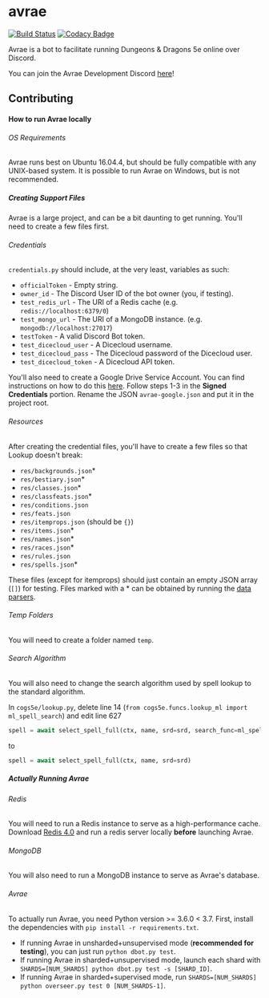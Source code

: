 # avrae
[![Build Status](https://travis-ci.org/avrae/avrae.svg?branch=master)](https://travis-ci.org/avrae/avrae)
[![Codacy Badge](https://api.codacy.com/project/badge/Grade/678413361db643d9af25d9e8e2cdeaeb)](https://www.codacy.com/app/mommothazaz123/avrae?utm_source=github.com&amp;utm_medium=referral&amp;utm_content=avrae/avrae&amp;utm_campaign=Badge_Grade)

Avrae is a bot to facilitate running Dungeons & Dragons 5e online over Discord.

You can join the Avrae Development Discord [here](https://discord.gg/pQbd4s6)!

## Contributing

#### How to run Avrae locally
###### OS Requirements
Avrae runs best on Ubuntu 16.04.4, but should be fully compatible with any UNIX-based system.
It is possible to run Avrae on Windows, but is not recommended.
##### Creating Support Files
Avrae is a large project, and can be a bit daunting to get running.
You'll need to create a few files first.

###### Credentials
`credentials.py` should include, at the very least, variables as such:
- `officialToken` - Empty string.
- `owner_id` - The Discord User ID of the bot owner (you, if testing).
- `test_redis_url` - The URI of a Redis cache (e.g. `redis://localhost:6379/0`)
- `test_mongo_url` - The URI of a MongoDB instance. (e.g. `mongodb://localhost:27017`)
- `testToken` - A valid Discord Bot token.
- `test_dicecloud_user` - A Dicecloud username.
- `test_dicecloud_pass` - The Dicecloud password of the Dicecloud user.
- `test_dicecloud_token` - A Dicecloud API token.

You'll also need to create a Google Drive Service Account. You can find instructions on how to do this [here](https://gspread.readthedocs.io/en/latest/oauth2.html#using-signed-credentials).
Follow steps 1-3 in the **Signed Credentials** portion. Rename the JSON `avrae-google.json` and put it in the project root.

###### Resources
After creating the credential files, you'll have to create a few files so that Lookup doesn't break:
- `res/backgrounds.json`*
- `res/bestiary.json`*
- `res/classes.json`*
- `res/classfeats.json`*
- `res/conditions.json`
- `res/feats.json`
- `res/itemprops.json` (should be `{}`)
- `res/items.json`*
- `res/names.json`*
- `res/races.json`*
- `res/rules.json`
- `res/spells.json`*

These files (except for itemprops) should just contain an empty JSON array (`[]`) for testing.
Files marked with a * can be obtained by running the [data parsers](https://github.com/avrae/avrae-data).

###### Temp Folders
You will need to create a folder named `temp`.

###### Search Algorithm
You will also need to change the search algorithm used by spell lookup to the standard algorithm.

In `cogs5e/lookup.py`, delete line 14 (`from cogs5e.funcs.lookup_ml import ml_spell_search`) and
edit line 627
```py
spell = await select_spell_full(ctx, name, srd=srd, search_func=ml_spell_search)
```
to
```py
spell = await select_spell_full(ctx, name, srd=srd)
```

##### Actually Running Avrae
###### Redis
You will need to run a Redis instance to serve as a high-performance cache. Download [Redis 4.0](https://redis.io/download) and run a redis server locally **before** launching Avrae.
###### MongoDB
You will also need to run a MongoDB instance to serve as Avrae's database.
###### Avrae
To actually run Avrae, you need Python version >= 3.6.0 < 3.7.
First, install the dependencies with `pip install -r requirements.txt`.

- If running Avrae in unsharded+unsupervised mode (**recommended for testing**), you can just run `python dbot.py test`.
- If running Avrae in sharded+unsupervised mode, launch each shard with `SHARDS=[NUM_SHARDS] python dbot.py test -s [SHARD_ID]`.
- If running Avrae in sharded+supervised mode, run `SHARDS=[NUM_SHARDS] python overseer.py test 0 [NUM_SHARDS-1]`.

